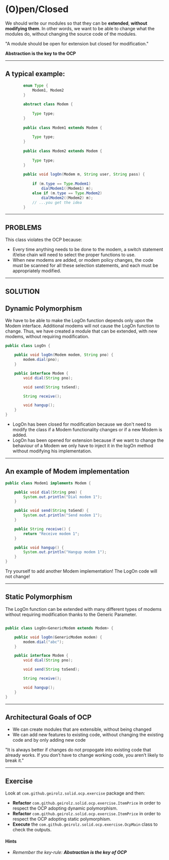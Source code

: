 # (O)pen/Closed

We should write our modules so that they can be **extended**, **without modifying them**. In other
words, we want to be able to change what the modules do, without changing the
source code of the modules.


<div class="notebox">
    "A module should be open for extension but closed for modification."
</div>

**Abstraction is the key to the OCP**

---

## A typical example:

```java
        enum Type {
            Modem1, Modem2
        }
    
        abstract class Modem {
    
            Type type;
        }
    
        public class Modem1 extends Modem {
    
            Type type;
        }
    
        public class Modem2 extends Modem {
    
            Type type;
        }
    
        public void logOn(Modem m, String user, String pass) {
    
            if (m.type == Type.Modem1)
                dialModem1((Modem1) m);
            else if (m.type == Type.Modem2)
                dialModem2((Modem2) m);
            // ...you get the idea
        }
```

---
## PROBLEMS

This class violates the OCP because:
* Every time anything needs to be done to the modem, a switch statement if/else chain will
  need to select the proper functions to use.
* When new modems are added, or modem policy changes, the code must be scanned for all these selection statements, and each
  must be appropriately modified.

---

## SOLUTION
## Dynamic Polymorphism

We have to be able to make the LogOn function depends only upon the Modem interface. Additional modems will not cause the LogOn function to change. Thus, we have created a module that can be extended, with new
modems, without requiring modification.

```java
public class LogOn {

    public void logOn(Modem modem, String pno) {
        modem.dial(pno);
    }

    public interface Modem {
        void dial(String pno);

        void send(String toSend);

        String receive();

        void hangup();
    }
}
```

* LogOn has been closed for modification because we don't need to modify the class if a Modem functionality changes or if a new Modem is added.
* LogOn has been opened for extension because if we want to change the behaviour of a Modem we only have to inject it in the logOn method without modifying his implementation.

---

## An example of Modem implementation

```java
public class Modem1 implements Modem {

    public void dial(String pno) {
        System.out.println("Dial modem 1");
    }

    public void send(String toSend) {
        System.out.println("Send modem 1");
    }

    public String receive() {
        return "Receive modem 1";
    }

    public void hangup() {
        System.out.println("Hangup modem 1");
    }
}
```

Try yourself to add another Modem implementation! The LogOn code will not change!

---

## Static Polymorphism 

The LogOn function can be extended with many different types of modems without requiring modification thanks to the Generic Parameter.


```java

public class LogOn<GenericModem extends Modem> {

    public void logOn(GenericModem modem) {
        modem.dial("abc");
    }

    public interface Modem {
        void dial(String pno);

        void send(String toSend);

        String receive();

        void hangup();
    }
}
```
---

## Architectural Goals of OCP

* We can create modules that are extensible, without being changed
* We can add new features to existing code, without changing the existing code and by only adding new code

<div class="notebox">
 "It is always better if changes do not propogate into existing code that already works. If you don’t have to
    change working code, you aren’t likely to break it."
</div>

---

## Exercise
Look at `com.github.geirolz.solid.ocp.exercise` package and then:
- **Refactor** `com.github.geirolz.solid.ocp.exercise.ItemPrice` in order to respect the OCP adopting dynamic polymorphism.
- **Refactor** `com.github.geirolz.solid.ocp.exercise.ItemPrice` in order to respect the OCP adopting static polymorphism.
- **Execute** the `com.github.geirolz.solid.ocp.exercise.OcpMain` class to check the outputs.

#### Hints
- _Remember the key-rule: **Abstraction is the key of OCP**_